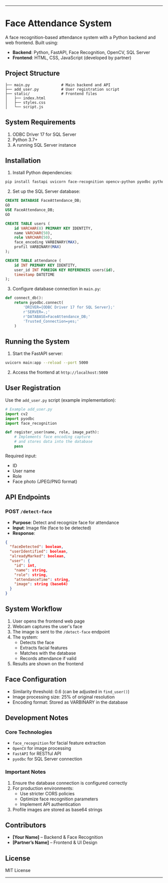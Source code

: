
---

# Face Attendance System

A face recognition-based attendance system with a Python backend and web frontend. Built using:
- **Backend**: Python, FastAPI, Face Recognition, OpenCV, SQL Server  
- **Frontend**: HTML, CSS, JavaScript (developed by partner)

## Project Structure
```
├── main.py              # Main backend and API
├── add_user.py          # User registration script
├── static/              # Frontend files
│   ├── index.html
│   ├── styles.css
│   └── script.js
```

## System Requirements
1. ODBC Driver 17 for SQL Server  
2. Python 3.7+  
3. A running SQL Server instance  

## Installation
1. Install Python dependencies:
```bash
pip install fastapi uvicorn face-recognition opencv-python pyodbc python-multipart
```

2. Set up the SQL Server database:
```sql
CREATE DATABASE FaceAttendance_DB;
GO
USE FaceAttendance_DB;
GO

CREATE TABLE users (
    id VARCHAR(8) PRIMARY KEY IDENTITY,
    name VARCHAR(50),
    role VARCHAR(50),
    face_encoding VARBINARY(MAX),
    profil VARBINARY(MAX)
);

CREATE TABLE attendance (
    id INT PRIMARY KEY IDENTITY,
    user_id INT FOREIGN KEY REFERENCES users(id),
    timestamp DATETIME
);
```

3. Configure database connection in `main.py`:
```python
def connect_db():
    return pyodbc.connect(
        'DRIVER={ODBC Driver 17 for SQL Server};'
        r'SERVER=.;'
        r'DATABASE=FaceAttendance_DB;'
        'Trusted_Connection=yes;'
    )
```

## Running the System
1. Start the FastAPI server:
```bash
uvicorn main:app --reload --port 5000
```

2. Access the frontend at `http://localhost:5000`

## User Registration
Use the `add_user.py` script (example implementation):
```python
# Example add_user.py
import cv2
import pyodbc
import face_recognition

def register_user(name, role, image_path):
    # Implements face encoding capture
    # and stores data into the database
    pass
```

Required input:
- ID  
- User name  
- Role  
- Face photo (JPEG/PNG format)  

## API Endpoints
### POST `/detect-face`
- **Purpose**: Detect and recognize face for attendance
- **Input**: Image file (face to be detected)
- **Response**:
```json
{
  "faceDetected": boolean,
  "userIdentified": boolean,
  "alreadyMarked": boolean,
  "user": {
    "id": int,
    "name": string,
    "role": string,
    "attendanceTime": string,
    "image": string (base64)
  }
}
```

## System Workflow
1. User opens the frontend web page  
2. Webcam captures the user's face  
3. The image is sent to the `/detect-face` endpoint  
4. The system:
   - Detects the face  
   - Extracts facial features  
   - Matches with the database  
   - Records attendance if valid  
5. Results are shown on the frontend  

## Face Configuration
- Similarity threshold: 0.6 (can be adjusted in `find_user()`)  
- Image processing size: 25% of original resolution  
- Encoding format: Stored as VARBINARY in the database  

## Development Notes
### Core Technologies
- `face_recognition` for facial feature extraction  
- `OpenCV` for image processing  
- `FastAPI` for RESTful API  
- `pyodbc` for SQL Server connection  

### Important Notes
1. Ensure the database connection is configured correctly  
2. For production environments:
   - Use stricter CORS policies  
   - Optimize face recognition parameters  
   - Implement API authentication  
3. Profile images are stored as base64 strings  

## Contributors
- **[Your Name]** – Backend & Face Recognition  
- **[Partner’s Name]** – Frontend & UI Design  

## License
MIT License

---